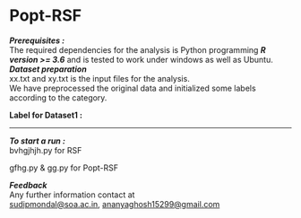 # Popt-RSF

***Prerequisites :*** <br/>
The required dependencies for the analysis is Python programming ***R version >= 3.6***
and is tested to work under windows as well as Ubuntu.<br/>
***Dataset preparation*** <br/>
xx.txt and xy.txt is the input files for the analysis.  <br/>
We have preprocessed the original data and initialized some labels according to the category. <br/>

**Label for Dataset1 :**


*******************************

***To start a run :*** <br/>
bvhgjhjh.py for RSF

gfhg.py & gg.py for Popt-RSF
 <br/>



***Feedback*** <br/>
Any further information contact at <br/> 
sudipmondal@soa.ac.in, ananyaghosh15299@gmail.com
